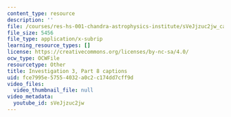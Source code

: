 ```yaml
---
content_type: resource
description: ''
file: /courses/res-hs-001-chandra-astrophysics-institute/sVeJjzuc2jw_captions.webvtt
file_size: 5456
file_type: application/x-subrip
learning_resource_types: []
license: https://creativecommons.org/licenses/by-nc-sa/4.0/
ocw_type: OCWFile
resourcetype: Other
title: Investigation 3, Part 8 captions
uid: fce7995e-5755-4032-a0c2-c174dd7cff9d
video_files:
  video_thumbnail_file: null
video_metadata:
  youtube_id: sVeJjzuc2jw
---
```

